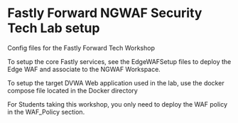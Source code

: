 # Fastly Forward NGWAF Security Tech Lab setup
Config files for the Fastly Forward Tech Workshop

To setup the core Fastly services, see the EdgeWAFSetup files to deploy the Edge WAF and associate to the NGWAF Workspace.  

To setup the target DVWA Web application used in the lab, use the docker compose file located in the Docker directory

For Students taking this workshop, you only need to deploy the WAF policy in the WAF_Policy section.
